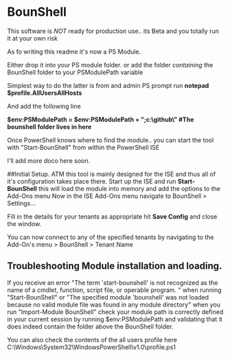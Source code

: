 # BounShell

This software is *NOT* ready for production use.. its Beta and you totally run it at your own risk

As fo writing this readme it's now a PS Module.

Either drop it into your PS module folder. or add the folder *containing* the BounShell folder to your PSModulePath variable
 
Simplest way to do the latter is from and admin PS prompt run
**notepad $profile.AllUsersAllHosts**

And add the following line

**$env:PSModulePath = $env:PSModulePath + ";c:\github\\" #The bounshell folder lives in here**

Once PowerShell knows where to find the module.. you can start the tool with "Start-BounShell" from within the PowerShell ISE

I'll add more doco here soon.



##Initial Setup.
ATM this tool is mainly designed for the ISE and thus all of it's configuration takes place there.
Start up the ISE and run **Start-BounShell** this will load the module into memory and add the options to the Add-Ons menu
Now in the ISE Add-Ons menu navigate to BounShell > Settings...

Fill in the details for your tenants as appropriate hit **Save Config** and close the window.

You can now connect to any of the specified tenants by navigating to the Add-On's menu > BounShell > Tenant Name





## Troubleshooting Module installation and loading.
If you receive an error "The term 'start-bounshell' is not recognized as the name of a cmdlet, function, script file, or operable program. " when running "Start-BounShell" or "The specified module 'bounshell' was not loaded because no valid module file was found in any module directory" when you run "Import-Module BounShell"  check your module path is correctly defined in your current session by running $env:PSModulePath and validating that it does indeed contain the folder above the BounShell folder.

You can also check the contents of the all users profile here C:\Windows\System32\WindowsPowerShell\v1.0\profile.ps1
